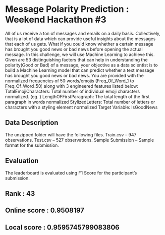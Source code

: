 # Message Polarity Prediction : Weekend Hackathon #3

All of us receive a ton of messages and emails on a daily basis. Collectively, that is a lot of data which can provide useful insights about the messages that each of us gets. What if you could know whether a certain message has brought you good news or bad news before opening the actual message. In this challenge, we will use Machine Learning to achieve this.
Given are 53 distinguishing factors that can help in understanding the polarity(Good or Bad) of a message,  your objective as a data scientist is to build a Machine Learning model that can predict whether a text message has brought you good news or bad news.
You are provided with the normalized frequencies of 50 words/emojis (Freq_Of_Word_1 to Freq_Of_Word_50) along with 3 engineered features listed below:
TotalEmojiCharacters: Total number of individual emoji characters normalized. (eg.  )
LengthOFFirstParagraph: The total length of the first paragraph in words normalized
StylizedLetters: Total number of letters or characters with a styling element normalized
Target Variable: IsGoodNews

## Data Description

The unzipped folder will have the following files.
Train.csv – 947 observations.
Test.csv – 527 observations.
Sample Submission – Sample format for the submission.

## Evaluation
The leaderboard is evaluated using F1 Score for the participant’s submission.

## Rank : 43

## Online score : 0.9508197

## Local score : 0.9595745799083806

